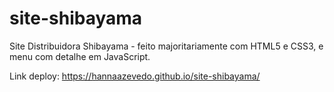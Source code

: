 # site-shibayama
Site Distribuidora Shibayama - feito majoritariamente com HTML5 e CSS3, e menu com detalhe em JavaScript.

Link deploy:  https://hannaazevedo.github.io/site-shibayama/